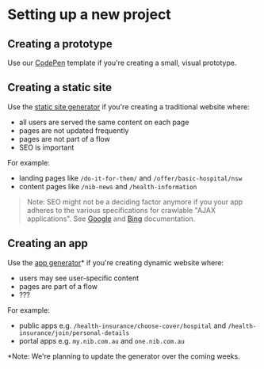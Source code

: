 # Setting up a new project

## Creating a prototype

Use our [CodePen](http://codepen.io/pen?template=OXaRjb&editors=0010) template if you're creating a small, visual 
prototype.

## Creating a static site

Use the [static site generator](https://git.nib.com.au/jnewell/generator-react-static-site) if you're creating a 
traditional website where:

- all users are served the same content on each page
- pages are not updated frequently
- pages are not part of a flow
- SEO is important 

For example:
- landing pages like `/do-it-for-them/` and `/offer/basic-hospital/nsw`
- content pages like `/nib-news` and `/health-information`

> Note: SEO might not be a deciding factor anymore if you your app adheres to the various specifications for crawlable 
"AJAX applications". See [Google](https://developers.google.com/webmasters/ajax-crawling/docs/learn-more) and 
[Bing](https://blogs.bing.com/webmaster/2013/03/21/search-engine-optimization-best-practices-for-ajax-urls/) documentation.

## Creating an app

Use the [app generator](https://git.nib.com.au/frontend/generator-react-app/)* if you're creating dynamic website 
where:
- users may see user-specific content
- pages are part of a flow
- ???

For example:
- public apps e.g. `/health-insurance/choose-cover/hospital` and `/health-insurance/join/personal-details`
- portal apps e.g. `my.nib.com.au` and `one.nib.com.au`

*Note: We're planning to update the generator over the coming weeks.